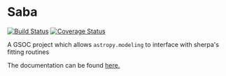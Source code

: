 # Saba

[![Build Status](https://travis-ci.org/astropy/saba.svg?branch=master)](https://travis-ci.org/astropy/saba)
[![Coverage Status](https://coveralls.io/repos/github/astropy/saba/badge.svg?branch=master)](https://coveralls.io/github/astropy/saba?branch=master)

A GSOC project which allows `astropy.modeling` to interface with sherpa's fitting routines

The documentation can be found [here.](saba.readthedocs.io/en/latest/)
